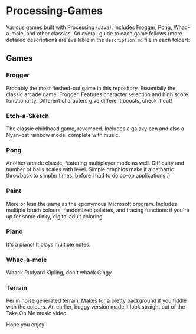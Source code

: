 # Processing-Games
Various games built with Processing (Java). Includes Frogger, Pong, Whac-a-mole, and other classics.
An overall guide to each game follows (more detailed descriptions are available in the `description.md` file in each folder):

## Games

### Frogger
Probably the most fleshed-out game in this repository. Essentially the classic arcade game, Frogger.
Features character selection and high score functionality. Different characters give different boosts, check it out!

### Etch-a-Sketch
The classic childhood game, revamped. Includes a galaxy pen and also a Nyan-cat rainbow mode, complete with music. 

### Pong
Another arcade classic, featuring multiplayer mode as well. 
Difficulty and number of balls scales with level. Simple graphics make it a cathartic throwback to simpler times, before I had to do co-op applications :)

### Paint
More or less the same as the eponymous Microsoft program. Includes multiple brush colours, randomized palettes, and tracing functions if you're up for some dinky, digital adult coloring.

### Piano
It's a piano! It plays multiple notes.

### Whac-a-mole
Whack Rudyard Kipling, don't whack Gingy. 

### Terrain
Perlin noise generated terrain. Makes for a pretty background if you fiddle with the colours. An earlier, buggy version made it look straight out of the Take On Me music video.

Hope you enjoy!
